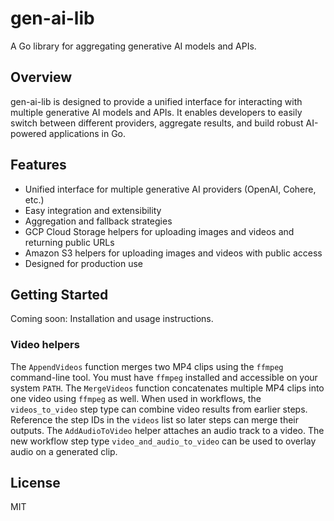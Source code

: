 # gen-ai-lib

A Go library for aggregating generative AI models and APIs.

## Overview

gen-ai-lib is designed to provide a unified interface for interacting with multiple generative AI models and APIs. It enables developers to easily switch between different providers, aggregate results, and build robust AI-powered applications in Go.

## Features
- Unified interface for multiple generative AI providers (OpenAI, Cohere, etc.)
- Easy integration and extensibility
- Aggregation and fallback strategies
- GCP Cloud Storage helpers for uploading images and videos and returning public URLs
- Amazon S3 helpers for uploading images and videos with public access
- Designed for production use

## Getting Started

Coming soon: Installation and usage instructions.

### Video helpers

The `AppendVideos` function merges two MP4 clips using the `ffmpeg` command-line tool. You must have `ffmpeg` installed and accessible on your system `PATH`.
The `MergeVideos` function concatenates multiple MP4 clips into one video using `ffmpeg` as well. When used in workflows, the `videos_to_video` step type can combine video results from earlier steps. Reference the step IDs in the `videos` list so later steps can merge their outputs.
The `AddAudioToVideo` helper attaches an audio track to a video. The new workflow step type `video_and_audio_to_video` can be used to overlay audio on a generated clip.

## License

MIT
